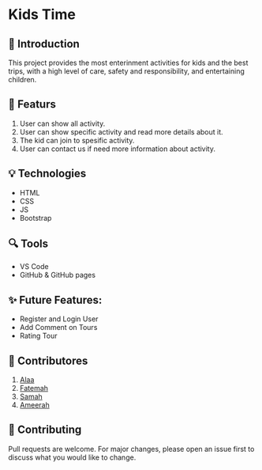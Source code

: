 
# Kids Time

## :round_pushpin: Introduction
This project provides the most enterinment activities for kids 
  and the best trips, with a high level of care, safety 
  and responsibility, and entertaining children.

## :dart: Featurs
1. User can show all activity.
2. User can show specific activity and read more details about it.
3. The kid can join to spesific activity.
4. User can contact us if need more information about activity.

## :bulb: Technologies
* HTML
* CSS
* JS
* Bootstrap

## :mag: Tools
* VS Code
* GitHub & GitHub pages

## :sparkles: Future Features:
- Register and Login User
- Add Comment on Tours
- Rating Tour

## :busts_in_silhouette: Contributores
1. [Alaa](https://github.com/alaa77alghamdi/)
2. [Fatemah](https://github.com/Fatemah-92)
3. [Samah](https://github.com/Samah1899/)
4. [Ameerah](https://github.com/Ameerahalshihry)

## :muscle: Contributing
Pull requests are welcome. For major changes, please open an issue first to discuss what you would like to change.
